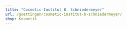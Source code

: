 ```yaml
---
title: "Cosmetic-Institut B. Schniedermeyer"
url: /goettingen/cosmetic-institut-b-schniedermeyer/
shop: Kosmetik
---
```

